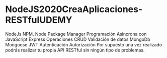 # NodeJS2020CreaAplicaciones-RESTfulUDEMY
NodeJs  NPM. Node Package Manager  Programación Asincrona con JavaScript  Express  Operaciones CRUD  Validación de datos  MongoDb  Mongoose  JWT  Autenticación  Autorización  Por supuesto una vez realizado podrás realizar tu propia API RESTful sin ningún tipo de problemas.
